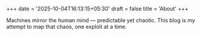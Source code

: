 +++
date = '2025-10-04T16:13:15+05:30'
draft = false
title = 'About'
+++

Machines mirror the human mind — predictable yet chaotic.
This blog is my attempt to map that chaos, one exploit at a time.